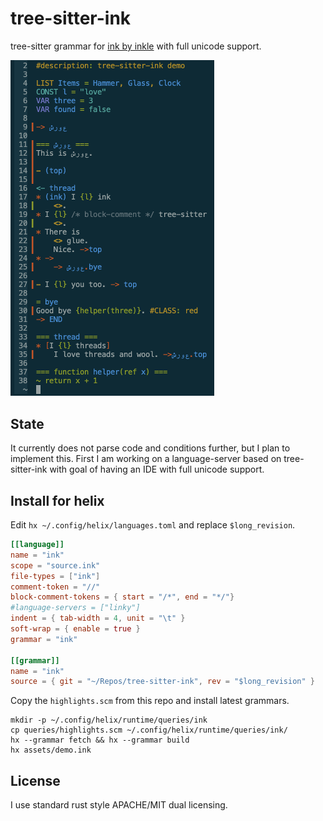 # tree-sitter-ink

tree-sitter grammar for [ink by inkle](https://github.com/inkle/ink) with full
unicode support.

<img src="assets/demo.png" alt="Ink Demo" width="326">

## State

It currently does not parse code and conditions further, but I plan to implement
this. First I am working on a language-server based on tree-sitter-ink with goal of
having an IDE with full unicode support.

## Install for helix

Edit `hx ~/.config/helix/languages.toml` and replace `$long_revision`.

```toml
[[language]]
name = "ink"
scope = "source.ink"
file-types = ["ink"]
comment-token = "//"
block-comment-tokens = { start = "/*", end = "*/"}
#language-servers = ["linky"]
indent = { tab-width = 4, unit = "\t" }
soft-wrap = { enable = true }
grammar = "ink"

[[grammar]]
name = "ink"
source = { git = "~/Repos/tree-sitter-ink", rev = "$long_revision" }
```

Copy the `highlights.scm` from this repo and install latest grammars.

```shell
mkdir -p ~/.config/helix/runtime/queries/ink
cp queries/highlights.scm ~/.config/helix/runtime/queries/ink/
hx --grammar fetch && hx --grammar build
hx assets/demo.ink
```

## License

I use standard rust style APACHE/MIT dual licensing.

